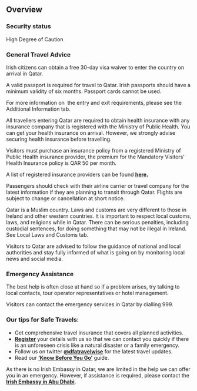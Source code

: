## Overview

### **Security status**

High Degree of Caution

### **General Travel Advice**

Irish citizens can obtain a free 30-day visa waiver to enter the country on arrival in Qatar.

A valid passport is required for travel to Qatar. Irish passports should have a minimum validity of six months. Passport cards cannot be used.

For more information on  the entry and exit requirements, please see the Additional Information tab.

All travellers entering Qatar are required to obtain health insurance with any insurance company that is registered with the Ministry of Public Health. You can get your health insurance on arrival. However, we strongly advise securing health insurance before travelling.

Visitors must purchase an insurance policy from a registered Ministry of Public Health insurance provider, the premium for the Mandatory Visitors’ Health Insurance policy is QAR 50 per month.

A list of registered insurance providers can be found [**here.**](https://www.moph.gov.qa/english/derpartments/policyaffairs/hfid/hirs/insurancecompanies/Pages/default.aspx)

Passengers should check with their airline carrier or travel company for the latest information if they are planning to transit through Qatar. Flights are subject to change or cancellation at short notice.

Qatar is a Muslim country. Laws and customs are very different to those in Ireland and other western countries. It is important to respect local customs, laws, and religions while in Qatar. There can be serious penalties, including custodial sentences, for doing something that may not be illegal in Ireland. See Local Laws and Customs tab.

Visitors to Qatar are advised to follow the guidance of national and local authorities and stay fully informed of what is going on by monitoring local news and social media.

### **Emergency Assistance**

The best help is often close at hand so if a problem arises, try talking to local contacts, tour operator representatives or hotel management.

Visitors can contact the emergency services in Qatar by dialling 999.

### **Our tips for Safe Travels:**

* Get comprehensive travel insurance that covers all planned activities.
* [**Register**](/en/dfa/overseas-travel/citizens-registration/) your details with us so that we can contact you quickly if there is an unforeseen crisis like a natural disaster or a family emergency.
* Follow us on twitter [**@dfatravelwise**](https://www.twitter.com/DFATravelWise) for the latest travel updates.
* Read our [**‘Know Before You Go’**](/en/dfa/overseas-travel/know-before-you-go/) guide.

As there is no Irish Embassy in Qatar, we are limited in the help we can offer you in an emergency. However, if assistance is required, please contact the [**Irish Embassy in Abu Dhabi**](/en/uae/abudhabi/).